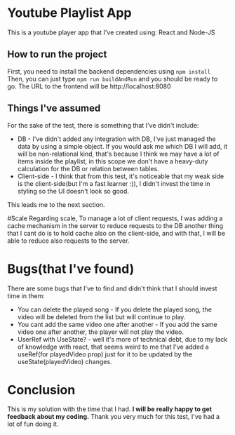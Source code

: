 # Youtube Playlist App 
This is a youtube player app that I've created using: React and Node-JS

## How to run the project
First, you need to install the backend dependencies using `npm install`
Then, you can just type `npm run buildAndRun` and you should be ready to go.
The URL to the frontend will be http://localhost:8080

## Things I've assumed
For the sake of the test, there is something that I've didn't include:
* DB - I've didn't added any integration with DB, I've just managed the data by using a simple object.
If you would ask me which DB I will add, it will be non-relational kind, that's because I think we may have a lot of items inside the playlist, in this scope we don't have a heavy-duty calculation for the DB or relation between tables.
* Client-side - I think that from this test, it's noticeable that my weak side is the client-side(but I'm a fast learner :)),
I didn't invest the time in styling so the UI doesn't look so good.

This leads me to the next section.

#Scale
Regarding scale, To manage a lot of client requests, I was adding a cache mechanism in the server to reduce requests to the DB
another thing that I cant do is to hold cache also on the client-side, and with that, I will be able to reduce also requests to the server.

# Bugs(that I've found)
There are some bugs that I've to find and didn't think that I should invest time in them:
* You can delete the played song - If you delete the played song, the video will be deleted from the list but will continue to play.
* You cant add the same video one after another - If you add the same video one after another, the player will not play the video.
* UserRef with UseState? - well it's more of technical debt, due to my lack of knowledge with react, that seems weird to me that I've added a useRef(for playedVideo prop) just for it to be updated by the useState(playedVideo) changes.

# Conclusion 
This is my solution with the time that I had.
**I will be really happy to get feedback about my coding.**
Thank you very much for this test, I've had a lot of fun doing it.